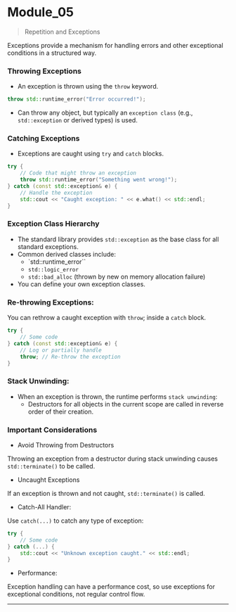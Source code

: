 # Module_05
> Repetition and Exceptions

Exceptions provide a mechanism for handling errors and other exceptional conditions in a structured way.

### Throwing Exceptions


* An exception is thrown using the `throw` keyword.

```c++
throw std::runtime_error("Error occurred!");
```

* Can throw any object, but typically an `exception class` (e.g., `std::exception` or derived types) is used.


### Catching Exceptions

* Exceptions are caught using `try` and `catch` blocks.

```c++
try {
    // Code that might throw an exception
    throw std::runtime_error("Something went wrong!");
} catch (const std::exception& e) {
    // Handle the exception
    std::cout << "Caught exception: " << e.what() << std::endl;
}
```

### Exception Class Hierarchy

* The standard library provides `std::exception` as the base class for all standard exceptions.
* Common derived classes include:
    * `std::runtime_error``
    * `std::logic_error`
    * `std::bad_alloc` (thrown by new on memory allocation failure)
* You can define your own exception classes.

### Re-throwing Exceptions:

You can rethrow a caught exception with `throw`; inside a `catch` block.

```cpp
try {
    // Some code
} catch (const std::exception& e) {
    // Log or partially handle
    throw; // Re-throw the exception
}
```

### Stack Unwinding:

* When an exception is thrown, the runtime performs `stack unwinding`:
    * Destructors for all objects in the current scope are called in reverse order of their creation.

### Important Considerations

* Avoid Throwing from Destructors

Throwing an exception from a destructor during stack unwinding causes `std::terminate()` to be called.

* Uncaught Exceptions

If an exception is thrown and not caught, `std::terminate()` is called.

* Catch-All Handler:

Use `catch(...)` to catch any type of exception:

```c++
try {
    // Some code
} catch (...) {
    std::cout << "Unknown exception caught." << std::endl;
}
```

* Performance:

Exception handling can have a performance cost, so use exceptions for exceptional conditions, not regular control flow.

___


